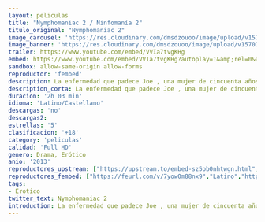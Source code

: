 ```yaml
---
layout: peliculas
title: "Nymphomaniac 2 / Ninfomanía 2"
titulo_original: "Nymphomaniac 2"
image_carousel: 'https://res.cloudinary.com/dmsdzouoo/image/upload/v1570761516/ninfomani2-min_ojcjm1.jpg'
image_banner: 'https://res.cloudinary.com/dmsdzouoo/image/upload/v1570761520/ninfoma2-min_sbs7os.jpg'
trailer: https://www.youtube.com/embed/VVIa7tvgKHg
embed: https://www.youtube.com/embed/VVIa7tvgKHg?autoplay=1&amp;rel=0&amp;hd=1&border=0&wmode=opaque&enablejsapi=1&modestbranding=1&controls=1&showinfo=0
sandbox: allow-same-origin allow-forms
reproductor: 'fembed'
description: La enfermedad que padece Joe , una mujer de cincuenta años, es señalada por la sociedad. Hace años que se autodiagnosticó como ninfómana, debido a su intenso deseo por el sexo desde su adolescencia, y ahora, despues de tanto tiempo, decide contarle sus experiencias a un interlocutor que conoce por casualidad. Seligman, mientras pasea, se encuentra a Joe tirada en el suelo, está herida, parece que acaba de recibir varios golpes. El hombre recoge a la mujer de la calle y la lleva hasta su casa, donde intenta curarla. No comprende como una mujer como ella ha terminado en ese estado. Joe, cansada y dolida, encuentra apoyo en el desconocido y comienza a contarle sus secretos más íntimos.
description_corta: La enfermedad que padece Joe , una mujer de cincuenta años, es señalada por la sociedad. Hace años que se autodiagnosticó como ninfómana, debido a su intenso deseo por el sexo desde su adolescencia, y ahora, despues de tanto tiempo, decide contarle sus experiencias a un 
duracion: '2h 03 min'
idioma: 'Latino/Castellano'
descargas: 'no'
descargas2:
estrellas: '5'
clasificacion: '+18'
category: 'peliculas'
calidad: 'Full HD'
genero: Drama, Erótico
anio: '2013'
reproductores_upstream: ["https://upstream.to/embed-sz5ob0nhtwgn.html","Castellano"]
reproductores_fembed: ["https://feurl.com/v/7yow0m88nx9","Latino","https://feurl.com/v/4lkqnhzp5pwnp5k","Castellano"]
tags:
- Erotico
twitter_text: Nymphomaniac 2
introduction: La enfermedad que padece Joe , una mujer de cincuenta años, es señalada por la sociedad. Hace años que se autodiagnosticó como ninfómana, debido a su intenso deseo por el sexo desde su adolescencia, y ahora, despues de tanto tiempo, decide contarle sus experiencias a un 
---
```



 







